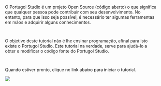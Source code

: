 O Portugol Studio é um projeto Open Source (código aberto) o que significa que qualquer pessoa pode contribuir com seu desenvolvimento. No entanto, para que isso seja possível, é necessário ter algumas ferramentas em mãos e adquirir alguns conhecimentos.

<br>

O objetivo deste tutorial não é lhe ensinar programação, afinal para isto existe o Portugol Studio. Este tutorial na verdade, serve para ajudá-lo a obter e modificar o código fonte do Portugol Studio.

<br>

Quando estiver pronto, clique no link abaixo para iniciar o tutorial.

[![](https://i.imgur.com/S0XYNrh.png)](https://github.com/UNIVALI-LITE/Portugol-Studio/wiki/Criando-uma-conta-no-GitHub)